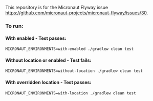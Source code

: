 This repository is for the Micronaut Flyway issue https://github.com/micronaut-projects/micronaut-flyway/issues/30.

### To run:

#### With enabled - Test passes:
`MICRONAUT_ENVIRONMENTS=with-enabled ./gradlew clean test`

#### Without location or enabled - Test fails:
`MICRONAUT_ENVIRONMENTS=without-location ./gradlew clean test`

#### With overridden location - Test passes:
`MICRONAUT_ENVIRONMENTS=with-location ./gradlew clean test`

